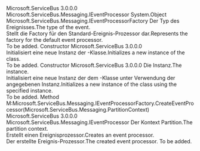 <Type Name="DefaultEventProcessorFactory&lt;T&gt;" FullName="Microsoft.ServiceBus.Messaging.DefaultEventProcessorFactory&lt;T&gt;">
  <TypeSignature Language="C#" Value="public class DefaultEventProcessorFactory&lt;T&gt; : Microsoft.ServiceBus.Messaging.IEventProcessorFactory where T : IEventProcessor" />
  <TypeSignature Language="ILAsm" Value=".class public auto ansi beforefieldinit DefaultEventProcessorFactory`1&lt;(class Microsoft.ServiceBus.Messaging.IEventProcessor) T&gt; extends System.Object implements class Microsoft.ServiceBus.Messaging.IEventProcessorFactory" />
  <TypeSignature Language="DocId" Value="T:Microsoft.ServiceBus.Messaging.DefaultEventProcessorFactory`1" />
  <TypeSignature Language="VB.NET" Value="Public Class DefaultEventProcessorFactory(Of T)&#xA;Implements IEventProcessorFactory" />
  <TypeSignature Language="F#" Value="type DefaultEventProcessorFactory&lt;'T (requires 'T :&gt; IEventProcessor)&gt; = class&#xA;    interface IEventProcessorFactory" />
  <AssemblyInfo>
    <AssemblyName>Microsoft.ServiceBus</AssemblyName>
    <AssemblyVersion>3.0.0.0</AssemblyVersion>
  </AssemblyInfo>
  <TypeParameters>
    <TypeParameter Name="T">
      <Constraints>
        <InterfaceName>Microsoft.ServiceBus.Messaging.IEventProcessor</InterfaceName>
      </Constraints>
    </TypeParameter>
  </TypeParameters>
  <Base>
    <BaseTypeName>System.Object</BaseTypeName>
  </Base>
  <Interfaces>
    <Interface>
      <InterfaceName>Microsoft.ServiceBus.Messaging.IEventProcessorFactory</InterfaceName>
    </Interface>
  </Interfaces>
  <Docs>
    <typeparam name="T"><span data-ttu-id="71f62-101">Der Typ des Ereignisses.</span><span class="sxs-lookup"><span data-stu-id="71f62-101">The type of the event.</span></span></typeparam>
    <summary><span data-ttu-id="71f62-102">Stellt die Factory für den Standard-Ereignis-Prozessor dar.</span><span class="sxs-lookup"><span data-stu-id="71f62-102">Represents the factory for the default event processor.</span></span></summary>
    <remarks>To be added.</remarks>
  </Docs>
  <Members>
    <Member MemberName=".ctor">
      <MemberSignature Language="C#" Value="public DefaultEventProcessorFactory ();" />
      <MemberSignature Language="ILAsm" Value=".method public hidebysig specialname rtspecialname instance void .ctor() cil managed" />
      <MemberSignature Language="DocId" Value="M:Microsoft.ServiceBus.Messaging.DefaultEventProcessorFactory`1.#ctor" />
      <MemberSignature Language="VB.NET" Value="Public Sub New ()" />
      <MemberType>Constructor</MemberType>
      <AssemblyInfo>
        <AssemblyName>Microsoft.ServiceBus</AssemblyName>
        <AssemblyVersion>3.0.0.0</AssemblyVersion>
      </AssemblyInfo>
      <Parameters />
      <Docs>
        <summary><span data-ttu-id="71f62-103">Initialisiert eine neue Instanz der <see cref="T:Microsoft.ServiceBus.Messaging.DefaultEventProcessorFactory`1" />-Klasse.</span><span class="sxs-lookup"><span data-stu-id="71f62-103">Initializes a new instance of the <see cref="T:Microsoft.ServiceBus.Messaging.DefaultEventProcessorFactory`1" /> class.</span></span></summary>
        <remarks>To be added.</remarks>
      </Docs>
    </Member>
    <Member MemberName=".ctor">
      <MemberSignature Language="C#" Value="public DefaultEventProcessorFactory (T instance);" />
      <MemberSignature Language="ILAsm" Value=".method public hidebysig specialname rtspecialname instance void .ctor(!T instance) cil managed" />
      <MemberSignature Language="DocId" Value="M:Microsoft.ServiceBus.Messaging.DefaultEventProcessorFactory`1.#ctor(`0)" />
      <MemberSignature Language="VB.NET" Value="Public Sub New (instance As T)" />
      <MemberSignature Language="F#" Value="new Microsoft.ServiceBus.Messaging.DefaultEventProcessorFactory&lt;'T (requires 'T :&gt; Microsoft.ServiceBus.Messaging.IEventProcessor)&gt; : 'T -&gt; Microsoft.ServiceBus.Messaging.DefaultEventProcessorFactory&lt;'T (requires 'T :&gt; Microsoft.ServiceBus.Messaging.IEventProcessor)&gt;" Usage="new Microsoft.ServiceBus.Messaging.DefaultEventProcessorFactory&lt;'T (requires 'T :&gt; Microsoft.ServiceBus.Messaging.IEventProcessor)&gt; instance" />
      <MemberType>Constructor</MemberType>
      <AssemblyInfo>
        <AssemblyName>Microsoft.ServiceBus</AssemblyName>
        <AssemblyVersion>3.0.0.0</AssemblyVersion>
      </AssemblyInfo>
      <Parameters>
        <Parameter Name="instance" Type="T" />
      </Parameters>
      <Docs>
        <param name="instance"><span data-ttu-id="71f62-104">Die Instanz.</span><span class="sxs-lookup"><span data-stu-id="71f62-104">The instance.</span></span></param>
        <summary><span data-ttu-id="71f62-105">Initialisiert eine neue Instanz der dem <see cref="T:Microsoft.ServiceBus.Messaging.DefaultEventProcessorFactory`1" /> -Klasse unter Verwendung der angegebenen Instanz.</span><span class="sxs-lookup"><span data-stu-id="71f62-105">Initializes a new instance of the <see cref="T:Microsoft.ServiceBus.Messaging.DefaultEventProcessorFactory`1" /> class using the specified instance.</span></span></summary>
        <remarks>To be added.</remarks>
      </Docs>
    </Member>
    <Member MemberName="CreateEventProcessor">
      <MemberSignature Language="C#" Value="public Microsoft.ServiceBus.Messaging.IEventProcessor CreateEventProcessor (Microsoft.ServiceBus.Messaging.PartitionContext context);" />
      <MemberSignature Language="ILAsm" Value=".method public hidebysig newslot virtual instance class Microsoft.ServiceBus.Messaging.IEventProcessor CreateEventProcessor(class Microsoft.ServiceBus.Messaging.PartitionContext context) cil managed" />
      <MemberSignature Language="DocId" Value="M:Microsoft.ServiceBus.Messaging.DefaultEventProcessorFactory`1.CreateEventProcessor(Microsoft.ServiceBus.Messaging.PartitionContext)" />
      <MemberSignature Language="VB.NET" Value="Public Function CreateEventProcessor (context As PartitionContext) As IEventProcessor" />
      <MemberSignature Language="F#" Value="abstract member CreateEventProcessor : Microsoft.ServiceBus.Messaging.PartitionContext -&gt; Microsoft.ServiceBus.Messaging.IEventProcessor&#xA;override this.CreateEventProcessor : Microsoft.ServiceBus.Messaging.PartitionContext -&gt; Microsoft.ServiceBus.Messaging.IEventProcessor" Usage="defaultEventProcessorFactory.CreateEventProcessor context" />
      <MemberType>Method</MemberType>
      <Implements>
        <InterfaceMember>M:Microsoft.ServiceBus.Messaging.IEventProcessorFactory.CreateEventProcessor(Microsoft.ServiceBus.Messaging.PartitionContext)</InterfaceMember>
      </Implements>
      <AssemblyInfo>
        <AssemblyName>Microsoft.ServiceBus</AssemblyName>
        <AssemblyVersion>3.0.0.0</AssemblyVersion>
      </AssemblyInfo>
      <ReturnValue>
        <ReturnType>Microsoft.ServiceBus.Messaging.IEventProcessor</ReturnType>
      </ReturnValue>
      <Parameters>
        <Parameter Name="context" Type="Microsoft.ServiceBus.Messaging.PartitionContext" />
      </Parameters>
      <Docs>
        <param name="context"><span data-ttu-id="71f62-106">Der Kontext Partition.</span><span class="sxs-lookup"><span data-stu-id="71f62-106">The partition context.</span></span></param>
        <summary><span data-ttu-id="71f62-107">Erstellt einen Ereignisprozessor.</span><span class="sxs-lookup"><span data-stu-id="71f62-107">Creates an event processor.</span></span></summary>
        <returns><span data-ttu-id="71f62-108">Der erstellte Ereignis-Prozessor.</span><span class="sxs-lookup"><span data-stu-id="71f62-108">The created event processor.</span></span></returns>
        <remarks>To be added.</remarks>
      </Docs>
    </Member>
  </Members>
</Type>